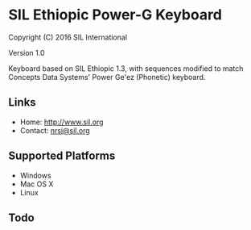 SIL Ethiopic Power-G Keyboard
=============================

Copyright (C) 2016 SIL International

Version 1.0

Keyboard based on SIL Ethiopic 1.3, with sequences modified to match
Concepts Data Systems' Power Ge'ez (Phonetic) keyboard.

Links
-----

 * Home:     <http://www.sil.org>
 * Contact:  <nrsi@sil.org>

Supported Platforms
-------------------
 * Windows
 * Mac OS X
 * Linux

Todo
----
